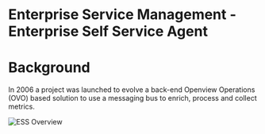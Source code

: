# Enterprise Service Management - Enterprise Self Service Agent

# Background
In 2006 a project was launched to evolve a back-end Openview Operations (OVO) based solution to use a messaging bus to enrich, process and collect metrics.

![ESS Overview](./master/documentation/esm-ess.jpg)

